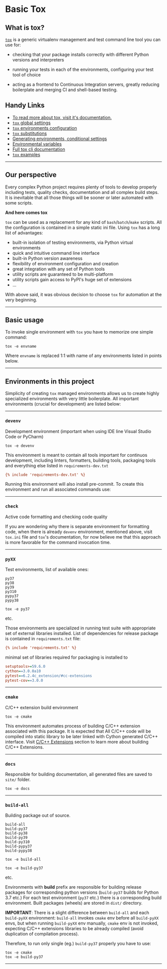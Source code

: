 # Basic Tox

## What is tox?

[`tox`](https://tox.wiki/en/latest/index.html) is a generic virtualenv
management and test command line tool you can use for:

- checking that your package installs correctly with different Python versions
  and interpreters

- running your tests in each of the environments, configuring your test tool of
  choice

- acting as a frontend to Continuous Integration servers, greatly reducing
  boilerplate and merging CI and shell-based testing.

## Handy Links

- [To read more about tox, visit it's documentation.](https://tox.wiki/en/latest/index.html)
- [`tox` global settings](https://tox.wiki/en/latest/config.html#tox-global-settings)
- [`tox` environments configuration](https://tox.wiki/en/latest/config.html#tox-environments)
- [`tox` substitutions](https://tox.wiki/en/latest/config.html#substitutions)
- [Generating environments, conditional settings](https://tox.wiki/en/latest/config.html#generating-environments-conditional-settings)
- [Environmental variables](https://tox.wiki/en/latest/config.html#environment-variables)
- [Full tox cli documentation](https://tox.wiki/en/latest/config.html#cli)
- [`tox` examples](https://tox.wiki/en/latest/examples.html)

______________________________________________________________________

## Our perspective

Every complex Python project requires plenty of tools to develop properly
including tests, quality checks, documentation and all complex build steps. It
is inevitable that all those things will be sooner or later automated with some
scripts.

**And here comes tox**

`tox` can be used as a replacement for any kind of `bash`/`batch`/`make`
scripts. All the configuration is contained in a simple static ini file. Using
`tox` has a long list of advantages:

- built-in isolation of testing environments, via Python virtual environments
- quick and intuitive command line interface
- built-in Python version awareness
- flexibility of environment configuration and creation
- great integration with any set of Python tools
- utility scripts are guaranteed to be multi-platform
- utility scripts gain access to PyPI's huge set of extensions
- ...

With above said, it was obvious decision to choose `tox` for automation at the
very beginning.

______________________________________________________________________

## Basic usage

To invoke single environment with `tox` you have to memorize one simple
command:

```shell
tox -e envname
```

Where `envname` is replaced 1:1 with name of any environments listed in points
below.

______________________________________________________________________

## Environments in this project

Simplicity of creating `tox` managed environments allows us to create highly
specialized environments with very little boilerplate. All important
environments (crucial for development) are listed below:

______________________________________________________________________

### `devenv`

Development environment (important when using IDE line Visual Studio Code or
PyCharm)

```shell
tox -e devenv
```

This environment is meant to contain all tools important for continuos
development, including linters, formatters, building tools, packaging tools and
everything else listed in `requirements-dev.txt`

```ini
{% include 'requirements-dev.txt' %}
```

Running this environment will also install pre-commit. To create this
environment and run all associated commands use:

______________________________________________________________________

### `check`

Active code formatting and checking code quality

If you are wondering why there is separate environment for formatting code,
when there is already `devenv` environment, mentioned above, visit `tox.ini`
file and `tox`'s documentation, for now believe me that this approach is more
favorable for the command invocation time.

______________________________________________________________________

### `pyXX`

Test environments, list of available ones:

```
py37
py38
py39
py310
pypy37
pypy38
```

```shell
tox -e py37
```

etc.

Those environments are specialized in running test suite with appropriate set
of external libraries installed. List of dependencies for release package is
contained in `requirements.txt` file:

```ini
{% include 'requirements.txt' %}
```

minimal set of libraries required for packaging is installed to

```ini
setuptools>=59.6.0
cython==3.0.0a10
pytest==6.2.4c_extension/#cc-extensions
pytest-cov==3.0.0
```

______________________________________________________________________

### `cmake`

C/C++ extension build environment

```shell
tox -e cmake
```

This environment automates process of building C/C++ extension associated with
this package. It is expected that All C/C++ code will be compiled into static
library to be later linked with Cython generated C/C++ interface. Visit
<a href="../c_extension/#cc-extensions">C/C++ Extensions</a> section to learn
more about building C/C++ Extensions.

______________________________________________________________________

### `docs`

Responsible for building documentation, all generated files are saved to
`site/` folder.

```shell
tox -e docs
```

______________________________________________________________________

### `build-all`

Building package out of source.

```
build-all
build-py37
build-py38
build-py39
build-py310
build-pypy37
build-pypy38
```

```shell
tox -e build-all
```

```shell
tox -e build-py37
```

etc.

Environments with **build** prefix are responsible for building release
packages for corresponding python versions (`build-py37` builds for Python 3.7
etc.) For each test environment (`py37` etc.) there is a corresponding build
environment. Built packages (wheels) are stored in `dist/` directory.

**IMPORTANT**: There is a slight difference between `build-all` and each
`build-pyXX` environment: `build-all` invokes `cmake` env before all
`build-pyXX` envs, but when running `build-pyXX` env manually, `cmake` env is
not invoked, expecting C/C++ extensions libraries to be already compiled (avoid
duplication of compilation process).

Therefore, to run only single (eg.) `build-py37` properly you have to use:

```shell
tox -e cmake
tox -e build-py37
```

______________________________________________________________________
